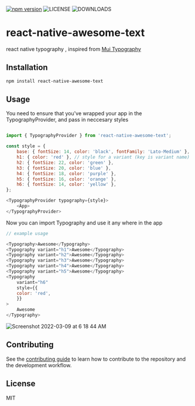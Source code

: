 [![npm version](https://badge.fury.io/js/react-native-awesome-text.svg)](https://badge.fury.io/js/react-native-awesome-text)
![LICENSE](https://img.shields.io/github/license/tejachundru/react-native-awesome-text?style=plastic)
![DOWNLOADS](https://img.shields.io/npm/dm/react-native-awesome-text)


# react-native-awesome-text

react native typography , inspired from [Mui Typography](https://mui.com/components/typography/)

## Installation

```sh
npm install react-native-awesome-text
```

## Usage

You need to ensure that you've wrapped your app in the TypographyProvider, and pass in neccesary styles

```js

import { TypographyProvider } from 'react-native-awesome-text';

const style = {
    base: { fontSize: 14, color: 'black', fontFamily: 'Lato-Medium' }, // base style (common style that extends the variant style)
    h1: { color: 'red' }, // style for a variant (key is variant name)
    h2: { fontSize: 22, color: 'green' },
    h3: { fontSize: 20, color: 'blue' },
    h4: { fontSize: 18, color: 'purple' },
    h5: { fontSize: 16, color: 'orange' },
    h6: { fontSize: 14, color: 'yellow' },
};

<TypographyProvider typography={style}>
    <App>
</TypographyProvider>

```

Now you can import Typography and use it any where in the app

```js
// example usage

<Typography>Awesome</Typography>
<Typography variant="h1">Awesome</Typography>
<Typography variant="h2">Awesome</Typography>
<Typography variant="h3">Awesome</Typography>
<Typography variant="h4">Awesome</Typography>
<Typography variant="h5">Awesome</Typography>
<Typography
    variant="h6"
    style={{
    color: 'red',
    }}
>
    Awesome
</Typography>

```


![Screenshot 2022-03-09 at 6 18 44 AM](https://user-images.githubusercontent.com/31952669/157350948-91309c50-e1fd-4c95-b49d-cb23b1dad0a1.png)




## Contributing

See the [contributing guide](CONTRIBUTING.md) to learn how to contribute to the repository and the development workflow.

## License

MIT
